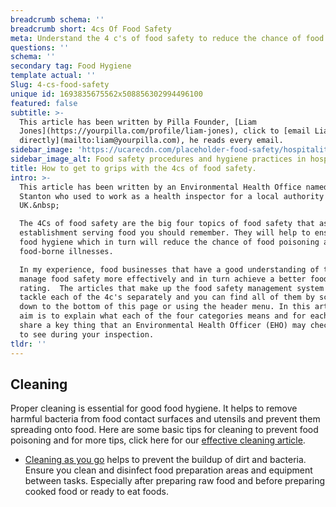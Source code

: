 ```yaml
---
breadcrumb schema: ''
breadcrumb short: 4cs Of Food Safety
meta: Understand the 4 c's of food safety to reduce the chance of food poisoning.
questions: ''
schema: ''
secondary tag: Food Hygiene
template actual: ''
Slug: 4-cs-food-safety
unique id: 1693835675562x508856302994496100
featured: false
subtitle: >-
  This article has been written by Pilla Founder, [Liam
  Jones](https://yourpilla.com/profile/liam-jones), click to [email Liam
  directly](mailto:liam@yourpilla.com), he reads every email.
sidebar_image: 'https://ucarecdn.com/placeholder-food-safety/hospitality-food-safety.jpg'
sidebar_image_alt: Food safety procedures and hygiene practices in hospitality
title: How to get to grips with the 4cs of food safety.
intro: >-
  This article has been written by an Environmental Health Office named Natalie
  Stanton who used to work as a health inspector for a local authority in the
  UK.&nbsp;

  The 4Cs of food safety are the big four topics of food safety that as a food
  establishment serving food you should remember. They will help to ensure good
  food hygiene which in turn will reduce the chance of food poisoning and
  food-borne illnesses.

  In my experience, food businesses that have a good understanding of the 4Cs
  manage food safety more effectively and in turn achieve a better food hygiene
  rating.  The articles that make up the food safety management system by Pilla,
  tackle each of the 4c's separately and you can find all of them by scrolling
  down to the bottom of this page or using the header menu. In this article, my
  aim is to explain what each of the four categories means and for each I'll
  share a key thing that an Environmental Health Officer (EHO) may check/ expect
  to see during your inspection.
tldr: ''
---
```

## Cleaning

 Proper cleaning is essential for good food hygiene. It helps to remove harmful bacteria from food contact surfaces and utensils and prevent them spreading onto food.
 Here are some basic tips for cleaning to prevent food poisoning and for more tips, click here for our [effective cleaning article](https://yourpilla.com/blog/effective-cleaning).

 - [Cleaning as you go](https://yourpilla.com/blog/clean-as-you-go) helps to prevent the buildup of dirt and bacteria. Ensure you clean and disinfect food preparation areas and equipment between tasks. Especially after preparing raw food and before preparing cooked food or ready to eat foods.
